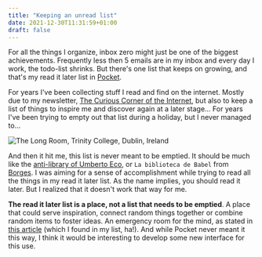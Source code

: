 ```yaml
---
title: "Keeping an unread list"
date: 2021-12-30T11:31:59+01:00
draft: false
---
```


For all the things I organize, inbox zero might just be one of the biggest achievements. Frequently less then 5 emails are in my inbox and every day I work, the todo-list shrinks. But there's one list that keeps on growing, and that's my read it later list in [Pocket](https://getpocket.com/).

For years I've been collecting stuff I read and find on the internet. Mostly due to my newsletter, [The Curious Corner of the Internet](https://curiouscorner.nl/), but also to keep a list of things to inspire me and discover again at a later stage... For years I've been trying to empty out that list during a holiday, but I never managed to... 

![The Long Room, Trinity College, Dublin, Ireland](https://files.jplattel.nl/2021/12/f163abf07f2247b893e89931a8e4a913.jpg)

And then it hit me, this list is never meant to be emptied. It should be much like the [anti-library of Umberto Eco](https://fs.blog/the-antilibrary/), or `La biblioteca de Babel` from [Borges](https://www.wikiwand.com/en/The_Library_of_Babel). I was aiming for a sense of accomplishment while trying to read all the things in my read it later list. As the name implies, you should read it later. But I realized that it doesn't work that way for me.

**The read it later list is a place, not a list that needs to be emptied**. A place that could serve inspiration, connect random things together or combine random items to foster ideas. An emergency room for the mind, as stated in [this article](https://www.atlasobscura.com/articles/amman-jordan-24-hour-bookstore) (which I found in my list, ha!). And while Pocket never meant it this way, I think it would be interesting to develop some new interface for this use.